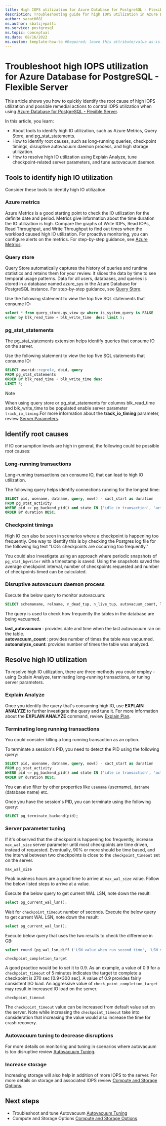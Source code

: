 ```yaml
---
title: High IOPS utilization for Azure Database for PostgreSQL - Flexible Server
description: Troubleshooting guide for high IOPS utilization in Azure Database for PostgreSQL - Flexible Server 
author: sarat0681
ms.author: sbalijepalli
ms.service: postgresql
ms.topic: conceptual
ms.date: 08/16/2022
ms.custom: template-how-to #Required; leave this attribute/value as-is.
---
```


# Troubleshoot high IOPS utilization for Azure Database for PostgreSQL - Flexible Server

This article shows you how to quickly identify the root cause of high IOPS utilization and possible remedial actions to control IOPS utilization when using [Azure Database for PostgreSQL - Flexible Server](overview.md). 

In this article, you learn:

- About tools to identify high IO utilization, such as Azure Metrics, Query Store, and pg_stat_statements.
- How to identify root causes, such as long-running queries, checkpoint timings, disruptive autovacuum daemon process, and high storage utilization.
- How to resolve high IO utilization using Explain Analyze, tune checkpoint-related server parameters, and tune autovacuum daemon.

## Tools to identify high IO utilization

Consider these tools to identify high IO utilization.

### Azure metrics

Azure Metrics is a good starting point to check the IO utilization for the definite date and period. Metrics give information about the time duration the IO utilization is high. Compare the graphs of Write IOPs, Read IOPs, Read Throughput, and Write Throughput to find out times when the workload caused high IO utilization. For proactive monitoring, you can configure alerts on the metrics. For step-by-step guidance, see [Azure Metrics](./howto-alert-on-metrics.md).

### Query store

Query Store automatically captures the history of queries and runtime statistics and retains them for your review. It slices the data by time to see temporal usage patterns. Data for all users, databases, and queries is stored in a database named azure_sys in the Azure Database for PostgreSQL instance. For step-by-step guidance, see [Query Store](./concepts-query-store.md).

Use the following statement to view the top five SQL statements that consume IO:

```sql
select * from query_store.qs_view qv where is_system_query is FALSE 
order by blk_read_time + blk_write_time  desc limit 5;
```

### pg_stat_statements

The pg_stat_statements extension helps identify queries that consume IO on the server.

Use the following statement to view the top five SQL statements that consume IO:

```sql
SELECT userid::regrole, dbid, query
FROM pg_stat_statements 
ORDER BY blk_read_time + blk_write_time desc  
LIMIT 5;   
```

> [!NOTE]
> When using query store or pg_stat_statements for columns blk_read_time and blk_write_time to be populated enable server parameter `track_io_timing`.For more information about the **track_io_timing** parameter, review [Server Parameters](https://www.postgresql.org/docs/current/runtime-config-statistics.html). 

## Identify root causes 

If IO consumption levels are high in general, the following could be possible root causes: 

### Long-running transactions  

Long-running transactions can consume IO, that can lead to high IO utilization.

The following query helps identify connections running for the longest time:  

```sql
SELECT pid, usename, datname, query, now() - xact_start as duration 
FROM pg_stat_activity  
WHERE pid <> pg_backend_pid() and state IN ('idle in transaction', 'active') 
ORDER BY duration DESC;   
```

### Checkpoint timings

High IO can also be seen in scenarios where a checkpoint is happening too frequently. One way to identify this is by checking the Postgres log file for the following log text "LOG: checkpoints are occurring too frequently."

You could also investigate using an approach where periodic snapshots of `pg_stat_bgwriter` with a timestamp is saved. Using the snapshots saved the average checkpoint interval, number of checkpoints requested and number of checkpoints timed can be calculated. 

### Disruptive autovacuum daemon process

Execute the below query to monitor autovacuum:

```sql
SELECT schemaname, relname, n_dead_tup, n_live_tup, autovacuum_count, last_vacuum, last_autovacuum, last_autoanalyze, autovacuum_count, autoanalyze_count FROM pg_stat_all_tables WHERE n_live_tup > 0; 
```
The query is used to check how frequently the tables in the database are being vacuumed. 

**last_autovacuum**  : provides date and time when the last autovacuum ran on the table.      
**autovacuum_count** : provides number of times the table was vacuumed.    
**autoanalyze_count**: provides number of times the table was analyzed.   

## Resolve high IO utilization

To resolve high IO utilization, there are three methods you could employ - using Explain Analyze, terminating long-running transactions, or tuning server parameters.

### Explain Analyze 

Once you identify the query that's consuming high IO, use **EXPLAIN ANALYZE** to further investigate the query and tune it. For more information about the **EXPLAIN ANALYZE** command, review [Explain Plan](https://www.postgresql.org/docs/current/sql-explain.html). 

### Terminating long running transactions   

You could consider killing a long running transaction as an option.

To terminate a session's PID, you need to detect the PID using the following query: 

```sql
SELECT pid, usename, datname, query, now() - xact_start as duration 
FROM pg_stat_activity  
WHERE pid <> pg_backend_pid() and state IN ('idle in transaction', 'active') 
ORDER BY duration DESC;   
```

You can also filter by other properties like `usename` (username), `datname` (database name) etc.  

Once you have the session's PID, you can terminate using the following query:

```sql
SELECT pg_terminate_backend(pid);
```

### Server parameter tuning

If it's observed that the checkpoint is happening too frequently, increase `max_wal_size` server parameter until most checkpoints are time driven, instead of requested. Eventually, 90% or more should be time based, and the interval between two checkpoints is close to the `checkpoint_timeout` set on the server.

`max_wal_size`

Peak business hours are a good time to arrive at `max_wal_size` value. Follow the below listed steps to arrive at a value.

Execute the below query to get current WAL LSN, note down the result:

 ```sql
select pg_current_wal_lsn();
```

Wait for `checkpoint_timeout` number of seconds. Execute the below query to get current WAL LSN, note down the result:

 ```sql
select pg_current_wal_lsn();
```

Execute below query that uses the two results to check the difference in GB:

 ```sql 
select round (pg_wal_lsn_diff ('LSN value when run second time', 'LSN value when run first time')/1024/1024/1024,2) WAL_CHANGE_GB;
```      

`checkpoint_completion_target`

A good practice would be to set it to 0.9. As an example, a value of 0.9 for a `checkpoint_timeout` of 5 minutes indicates the target to complete a checkpoint is 270 sec [0.9*300 sec]. A value of 0.9 provides fairly consistent I/O load. An aggressive value of `check_point_completion_target` may result in increased IO load on the server.

`checkpoint_timeout`

The `checkpoint_timeout` value can be increased from default value set on the server. Note while increasing the `checkpoint_timeout` take into consideration that increasing the value would also increase the time for crash recovery.

### Autovacuum tuning to decrease disruptions

For more details on monitoring and tuning in scenarios where autovacuum is too disruptive review [Autovacuum Tuning](./how-to-autovacuum-tuning.md).

###  Increase storage

Increasing storage will also help in addition of more IOPS to the server. For more details on storage and associated IOPS review [Compute and Storage Options](./concepts-compute-storage.md).

## Next steps

- Troubleshoot and tune Autovacuum [Autovacuum Tuning](./how-to-autovacuum-tuning.md)
- Compute and Storage Options [Compute and Storage Options](./concepts-compute-storage.md)
 
